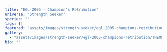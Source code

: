 ```yaml
---
title: "EGL-2005 - Champion's Retribution"
universe: "Strength Seeker"
species: ""
tags: []
featured: "assets/images/strength-seeker/egl-2005-champions-retribution/THEMECHA.png"
gallery:
  - "assets/images/strength-seeker/egl-2005-champions-retribution/THEMECHA.png"
bio: ""
---
```


